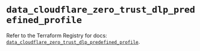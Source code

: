 # `data_cloudflare_zero_trust_dlp_predefined_profile`

Refer to the Terraform Registry for docs: [`data_cloudflare_zero_trust_dlp_predefined_profile`](https://registry.terraform.io/providers/cloudflare/cloudflare/5.8.2/docs/data-sources/zero_trust_dlp_predefined_profile).
